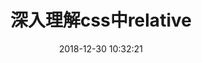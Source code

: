---
title: 深入理解css中relative
date: 2018-12-30 10:32:21
tags: [Css]
categories: [Css]
description: 深入理解css中relative，和我们能应用的场景
---
